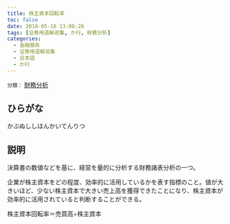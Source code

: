 ```yaml
---
title: 株主資本回転率
toc: false
date: 2018-05-18 13:08:28
tags: [证券用语解说集, か行, 財務分析]
categories:
  - 金融服务
  - 证券用语解说集
  - 日本語
  - か行
---
```


`分類：` [財務分析](/tags/財務分析/)

## ひらがな

かぶぬししほんかいてんりつ

## 説明

決算書の数値などを基に、経営を量的に分析する財務諸表分析の一つ。

企業が株主資本をどの程度、効率的に活用しているかを表す指標のこと。値が大きいほど、少ない株主資本で大きい売上高を獲得できたことになり、株主資本が効率的に活用されていると判断することができる。

株主資本回転率＝売買高÷株主資本
